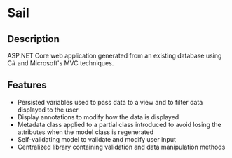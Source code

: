 # Sail

## Description
ASP.NET Core web application generated from an existing database using C# and Microsoft's MVC techniques.

## Features
-	Persisted variables used to pass data to a view and to filter data displayed to the user
-	Display annotations to modify how the data is displayed
-	Metadata class applied to a partial class introduced to avoid losing the attributes when the model class is regenerated
-	Self-validating model to validate and modify user input
-	Centralized library containing validation and data manipulation methods
